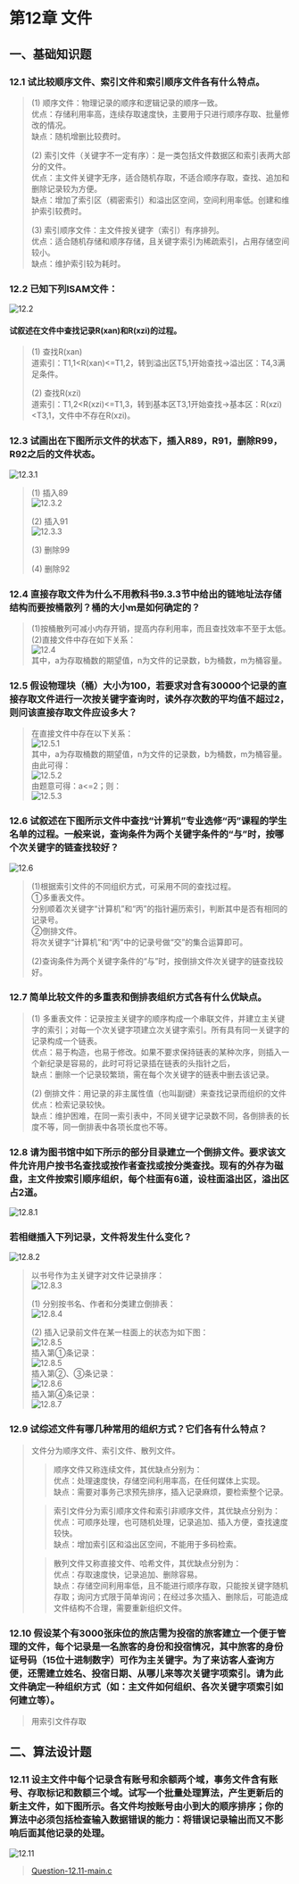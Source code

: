 # 第12章 文件

## 一、基础知识题

### 12.1 试比较顺序文件、索引文件和索引顺序文件各有什么特点。

> (1) 顺序文件：物理记录的顺序和逻辑记录的顺序一致。     
> 优点：存储利用率高，连续存取速度快，主要用于只进行顺序存取、批量修改的情况。     
> 缺点：随机增删比较费时。     
>      
> (2) 索引文件（关键字不一定有序）：是一类包括文件数据区和索引表两大部分的文件。     
> 优点：主文件关键字无序，适合随机存取，不适合顺序存取，查找、追加和删除记录较为方便。     
> 缺点：增加了索引区（稠密索引）和溢出区空间，空间利用率低。创建和维护索引较费时。     
>      
> (3) 索引顺序文件：主文件按关键字（索引）有序排列。     
> 优点：适合随机存储和顺序存储，且关键字索引为稀疏索引，占用存储空间较小。     
> 缺点：维护索引较为耗时。     

### 12.2 已知下列ISAM文件：

![12.2](_v_images/20181217111449391_4542.png)

#### 试叙述在文件中查找记录R(xan)和R(xzi)的过程。

> (1)  查找R(xan)     
> 道索引：T1,1<R(xan)<=T1,2，转到溢出区T5,1开始查找→溢出区：T4,3满足条件。     
>      
> (2) 查找R(xzi)     
> 道索引：T1,2<R(xzi)<=T1,3，转到基本区T3,1开始查找→基本区：R(xzi)<T3,1，文件中不存在R(xzi)。     

### 12.3 试画出在下图所示文件的状态下，插入R89，R91，删除R99，R92之后的文件状态。

![12.3.1](_v_images/20181217111613713_10470.png)

> (1) 插入89    
> ![12.3.2](_v_images/20181217111650313_31206.png)    
>    
> (2) 插入91    
> ![12.3.3](_v_images/20181217111713688_11760.png)    
>    
> (3) 删除99    
>     
> (4) 删除92    

### 12.4 直接存取文件为什么不用教科书9.3.3节中给出的链地址法存储结构而要按桶散列？桶的大小m是如何确定的？

> (1)按桶散列可减小内存开销，提高内存利用率，而且查找效率不至于太低。    
> (2)直接文件中存在如下关系：    
> ![12.4](_v_images/20181217111839688_7528.png)    
> 其中，a为存取桶数的期望值，n为文件的记录数，b为桶数，m为桶容量。    

### 12.5 假设物理块（桶）大小为100，若要求对含有30000个记录的直接存取文件进行一次按关键字查询时，读外存次数的平均值不超过2，则问该直接存取文件应设多大？

> 在直接文件中存在以下关系：    
> ![12.5.1](_v_images/20181217111954694_27179.png)    
> 其中，a为存取桶数的期望值，n为文件的记录数，b为桶数，m为桶容量。    
> 由此可得：    
> ![12.5.2](_v_images/20181217112023933_14479.png)    
> 由题意可得：a<=2；则：    
> ![12.5.3](_v_images/20181217112055726_23756.png)    

### 12.6 试叙述在下图所示文件中查找“计算机”专业选修“丙”课程的学生名单的过程。一般来说，查询条件为两个关键字条件的“与”时，按哪个次关键字的链查找较好？

![12.6](_v_images/20181217112235825_31112.png)

> (1)根据索引文件的不同组织方式，可采用不同的查找过程。     
> ①多重表文件。     
> 分别顺着次关键字“计算机”和“丙”的指针遍历索引，判断其中是否有相同的记录号。     
> ②倒排文件。     
> 将次关键字“计算机”和“丙”中的记录号做“交”的集合运算即可。     
>      
> (2)查询条件为两个关键字条件的“与”时，按倒排文件次关键字的链查找较好。     

### 12.7 简单比较文件的多重表和倒排表组织方式各有什么优缺点。

> (1) 多重表文件：记录按主关键字的顺序构成一个串联文件，并建立主关键字的索引；对每一个次关键字项建立次关键字索引。所有具有同一关键字的记录构成一个链表。     
> 优点：易于构造，也易于修改。如果不要求保持链表的某种次序，则插入一个新纪录是容易的，此时可将记录插在链表的头指针之后，     
> 缺点：删除一个记录较繁琐，需在每个次关键字的链表中删去该记录。     
>      
> (2) 倒排文件：用记录的非主属性值（也叫副键）来查找记录而组织的文件     
> 优点：检索记录较快。     
> 缺点：维护困难，在同一索引表中，不同关键字记录数不同，各倒排表的长度不等，同一倒排表中各项长度也不等。     

### 12.8 请为图书馆中如下所示的部分目录建立一个倒排文件。要求该文件允许用户按书名查找或按作者查找或按分类查找。现有的外存为磁盘，主文件按索引顺序组织，每个柱面有6道，设柱面溢出区，溢出区占2道。

![12.8.1](_v_images/20181217112453320_11289.png)

### 若相继插入下列记录，文件将发生什么变化？

![12.8.2](_v_images/20181217112435010_8174.png)

> 以书号作为主关键字对文件记录排序：    
> ![12.8.3](_v_images/20181217112609013_27120.png)    
>     
> (1) 分别按书名、作者和分类建立倒排表：    
> ![12.8.4](_v_images/20181217112651752_10260.png)    
>    
> (2) 插入记录前文件在某一柱面上的状态为如下图：    
> ![12.8.5](_v_images/20181217112723757_27297.png)    
> 插入第①条记录：    
> ![12.8.5](_v_images/20181217112750740_16451.png)    
> 插入第②、③条记录：    
> ![12.8.6](_v_images/20181217112811831_27373.png)     
> 插入第④条记录：    
> ![12.8.7](_v_images/20181217112832815_7658.png)     

### 12.9 试综述文件有哪几种常用的组织方式？它们各有什么特点？

> 文件分为顺序文件、索引文件、散列文件。     
>     
>> 顺序文件又称连续文件，其优缺点分别为：     
>> 优点：处理速度快，存储空间利用率高，在任何媒体上实现。     
>> 缺点：需要对事务己求预先排序，插入记录麻烦，要检索整个记录。     
>     
>> 索引文件分为索引顺序文件和索引非顺序文件，其优缺点分别为：     
>> 优点：可顺序处理，也可随机处理，记录追加、插入方便，查找速度较快。     
>> 缺点：增加索引区和溢出区空间，不能用于多码检索。     
>
>> 散列文件又称直接文件、哈希文件，其优缺点分别为：     
>> 优点：存取速度快，记录追加、删除容易。     
>> 缺点：存储空间利用率低，且不能进行顺序存取，只能按关键字随机存取；询问方式限于简单询问；在经过多次插入、删除后，可能造成文件结构不合理，需要重新组织文件。     

### 12.10 假设某个有3000张床位的旅店需为投宿的旅客建立一个便于管理的文件，每个记录是一名旅客的身份和投宿情况，其中旅客的身份证号码（15位十进制数字）可作为主关键字。为了来访客人查询方便，还需建立姓名、投宿日期、从哪儿来等次关键字项索引。请为此文件确定一种组织方式（如：主文件如何组织、各次关键字项索引如何建立等）。

> 用索引文件存取    

## 二、算法设计题

### 12.11 设主文件中每个记录含有账号和余额两个域，事务文件含有账号、存取标记和数额三个域。试写一个批量处理算法，产生更新后的新主文件，如下图所示。各文件均按账号由小到大的顺序排序；你的算法中必须包括检查输入数据错误的能力：将错误记录输出而又不影响后面其他记录的处理。

![12.11](_v_images/20181217113233557_2803.png)

> [Question-12.11-main.c](习题test文档-12/Question-12.11-main.c)






























